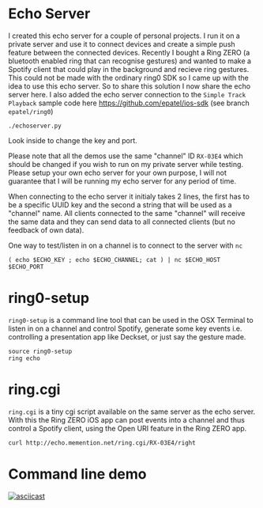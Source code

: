 # Echo Server

I created this echo server for a couple of personal projects. I run it on a private server and use it to connect devices and create a simple push feature between the connected devices. Recently I bought a Ring ZERO (a bluetooth enabled ring that can recognise gestures) and wanted to make a Spotify client that could play in the background and recieve ring gestures. This could not be made with the ordinary ring0 SDK so I came up with the idea to use this echo server. So to share this solution I now share the echo server here. I also added the echo server connection to the `Simple Track Playback` sample code here https://github.com/epatel/ios-sdk (see branch `epatel/ring0`)

```
./echoserver.py
```

Look inside to change the key and port.

Please note that all the demos use the same "channel" ID `RX-03E4` which should be changed if you wish to run on my private server while testing. Please setup your own echo server for your own purpose, I will not guarantee that I will be running my echo server for any period of time.

When connecting to the echo server it initialy takes 2 lines, the first has to be a specific UUID key and the second a string that will be used as a "channel" name. All clients connected to the same "channel" will receive the same data and they can send data to all connected clients (but no feedback of own data).

One way to test/listen in on a channel is to connect to the server with `nc`

```
( echo $ECHO_KEY ; echo $ECHO_CHANNEL; cat ) | nc $ECHO_HOST $ECHO_PORT
```

# ring0-setup

`ring0-setup` is a command line tool that can be used in the OSX Terminal to listen in on a channel and control Spotify, generate some key events i.e. controlling a presentation app like Deckset, or just say the gesture made.

```
source ring0-setup
ring echo
```

# ring.cgi

`ring.cgi` is a tiny cgi script available on the same server as the echo server. With this the Ring ZERO iOS app can post events into a channel and thus control a Spotify client, using the Open URI feature in the Ring ZERO app.

```
curl http://echo.memention.net/ring.cgi/RX-03E4/right
```

# Command line demo

[![asciicast](https://asciinema.org/a/6k7kmitlapxg1p9rqqeixll34.png)](https://asciinema.org/a/6k7kmitlapxg1p9rqqeixll34)
